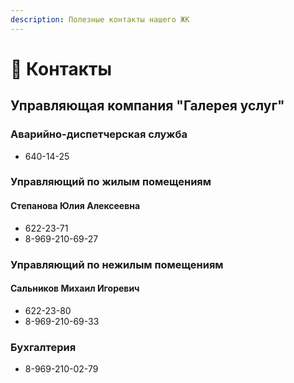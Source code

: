 ```yaml
---
description: Полезные контакты нашего ЖК
---
```


# 📲 Контакты

## Управляющая компания "Галерея услуг"

### Аварийно-диспетчерская служба

- 640-14-25

### Управляющий по жилым помещениям
#### Степанова Юлия Алексеевна

- 622-23-71
- 8-969-210-69-27

### Управляющий по нежилым помещениям
#### Сальников Михаил Игоревич

- 622-23-80
- 8-969-210-69-33

### Бухгалтерия

- 8-969-210-02-79
